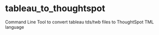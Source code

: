# tableau_to_thoughtspot
Command Line Tool to convert tableau tds/twb files to ThoughtSpot TML language
